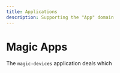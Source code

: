 ```yaml
---
title: Applications
description: Supporting the "App" domain
---
```


# Magic Apps

The `magic-devices` application deals which
